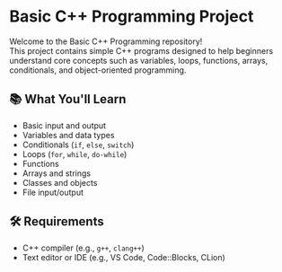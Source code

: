 # Basic C++ Programming Project

Welcome to the Basic C++ Programming repository!  
This project contains simple C++ programs designed to help beginners understand core concepts such as variables, loops, functions, arrays, conditionals, and object-oriented programming.

## 📚 What You'll Learn

- Basic input and output
- Variables and data types
- Conditionals (`if`, `else`, `switch`)
- Loops (`for`, `while`, `do-while`)
- Functions
- Arrays and strings
- Classes and objects
- File input/output

## 🛠 Requirements

- C++ compiler (e.g., `g++`, `clang++`)
- Text editor or IDE (e.g., VS Code, Code::Blocks, CLion)
 
 
